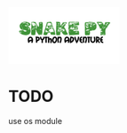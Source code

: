 ![](https://github.com/ruigomesbioinf/snake_python/blob/main/assets/snakepy.png)

# TODO
use os module

